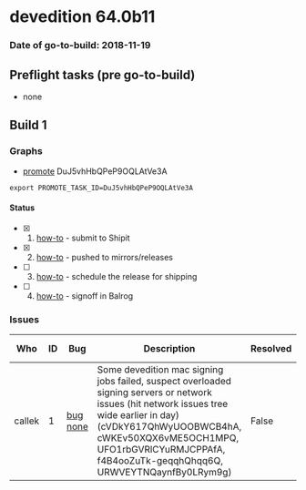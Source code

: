 # devedition 64.0b11

### Date of go-to-build: 2018-11-19

## Preflight tasks (pre go-to-build)
- none

## Build 1  

### Graphs
* [promote](https://tools.taskcluster.net/push-inspector/#/DuJ5vhHbQPeP9OQLAtVe3A) DuJ5vhHbQPeP9OQLAtVe3A
```
export PROMOTE_TASK_ID=DuJ5vhHbQPeP9OQLAtVe3A
```


#### Status
- [x] 1.  [how-to](https://wiki.mozilla.org/Release:Release_Automation_on_Mercurial:Starting_a_Release#Submit_to_Ship_It)  - submit to Shipit
- [x] 2.  [how-to](https://github.com/mozilla-releng/releasewarrior-2.0/blob/master/docs/release-promotion/desktop/howto.md#push-artifacts-to-releases-directory)  - pushed to mirrors/releases
- [ ] 3.  [how-to](https://github.com/mozilla-releng/releasewarrior-2.0/blob/master/docs/release-promotion/desktop/howto.md#ship-the-release)  - schedule the release for shipping
- [ ] 4.  [how-to](https://github.com/mozilla-releng/releasewarrior-2.0/blob/master/docs/release-promotion/desktop/howto.md#obtain-sign-offs-for-changes)  - signoff in Balrog

### Issues
| Who                 | ID               | Bug                                                                 | Description                | Resolved                | Future Threat                |
| ------------------- | ---------------- | ------------------------------------------------------------------- | -------------------------- | ----------------------- | ---------------------------- |
| callek  | 1 | [bug none](https://bugzil.la/none)        | Some devedition mac signing jobs failed, suspect overloaded signing servers or network issues (hit network issues tree wide earlier in day) (cVDkY617QhWyUOOBWCB4hA, cWKEv50XQX6vME5OCH1MPQ, UFO1rbGVRlCYuRMJCPPAfA, f4B4ooZuTk-geqqhQhqq6Q, URWVEYTNQaynfBy0LRym9g) | False | True |

